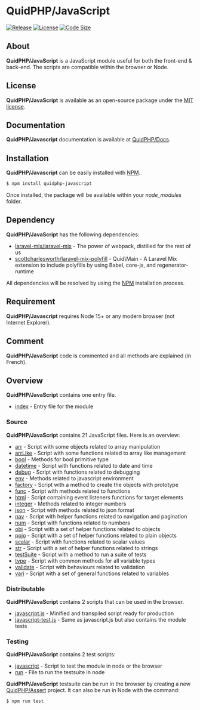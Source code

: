 # QuidPHP/JavaScript
[![Release](https://img.shields.io/github/v/release/quidphp/javascript)](https://packagist.org/packages/quidphp/javascript)
[![License](https://img.shields.io/github/license/quidphp/javascript)](https://github.com/quidphp/javascript/blob/master/LICENSE)
[![Code Size](https://img.shields.io/github/languages/code-size/quidphp/javascript)](https://github.com/quidphp/javascript)

## About
**QuidPHP/JavaScript** is a JavaScript module useful for both the front-end & back-end. The scripts are compatible within the browser or Node.

## License
**QuidPHP/JavaScript** is available as an open-source package under the [MIT license](LICENSE).

## Documentation
**QuidPHP/Javascript** documentation is available at [QuidPHP/Docs](https://github.com/quidphp/docs).

## Installation
**QuidPHP/Javascript** can be easily installed with [NPM](https://www.npmjs.com/package/quidphp-javascript).
``` bash
$ npm install quidphp-javascript
```
Once installed, the package will be available within your *node_modules* folder.

## Dependency
**QuidPHP/JavaScript** has the following dependencies:
- [laravel-mix/laravel-mix](https://github.com/laravel-mix/laravel-mix) - The power of webpack, distilled for the rest of us
- [scottcharlesworth/laravel-mix-polyfill](https://github.com/scottcharlesworth/laravel-mix-polyfill) - Quid\Main - A Laravel Mix extension to include polyfills by using Babel, core-js, and regenerator-runtime

All dependencies will be resolved by using the [NPM](https://www.npmjs.com) installation process.

## Requirement
**QuidPHP/Javascript** requires Node 15+ or any modern browser (not Internet Explorer).
    
## Comment
**QuidPHP/JavaScript** code is commented and all methods are explained (in French).

## Overview
**QuidPHP/JavaScript** contains one entry file.
- [index](index.js) - Entry file for the module

### Source
**QuidPHP/JavaScript** contains 21 JavaScript files. Here is an overview:
- [arr](src/arr.js) - Script with some objects related to array manipulation
- [arrLike](src/arrLike.js) - Script with some functions related to array like management
- [bool](src/bool.js) - Methods for bool primitive type
- [datetime](src/datetime.js) - Script with functions related to date and time
- [debug](src/debug.js) - Script with functions related to debugging
- [env](src/env.js) - Methods related to javascript environment
- [factory](src/factory.js) - Script with a method to create the objects with prototype
- [func](src/func.js) - Script with methods related to functions
- [html](src/html.js) - Script containing event listeners functions for target elements
- [integer](src/integer.js) - Methods related to integer numbers
- [json](src/json.js) - Script with methods related to json format
- [nav](src/nav.js) - Script with helper functions related to navigation and pagination
- [num](src/num.js) - Script with functions related to numbers
- [obj](src/obj.js) - Script with a set of helper functions related to objects
- [pojo](src/pojo.js) - Script with a set of helper functions related to plain objects
- [scalar](src/scalar.js) - Script with functions related to scalar values
- [str](src/str.js) - Script with a set of helper functions related to strings
- [testSuite](src/testSuite.js) - Script with a method to run a suite of tests
- [type](src/type.js) - Script with common methods for all variable types
- [validate](src/validate.js) - Script with behaviours related to validation
- [vari](src/vari.js) - Script with a set of general functions related to variables

### Distributable
**QuidPHP/JavaScript** contains 2 scripts that can be used in the browser.
- [javascript.js](dist/javascript.js) - Minified and transpiled script ready for production
- [javascript-test.js](dist/javascript-test.js) - Same as javascript.js but also contains the module tests

### Testing
**QuidPHP/JavaScript** contains 2 test scripts:
- [javascript](test/javascript.js) - Script to test the module in node or the browser
- [run](test/run.js) - File to run the testsuite in node

**QuidPHP/JavaScript** testsuite can be run in the browser by creating a new [QuidPHP/Assert](https://github.com/quidphp/assert) project. It can also be run in Node with the command: 
``` bash
$ npm run test
```